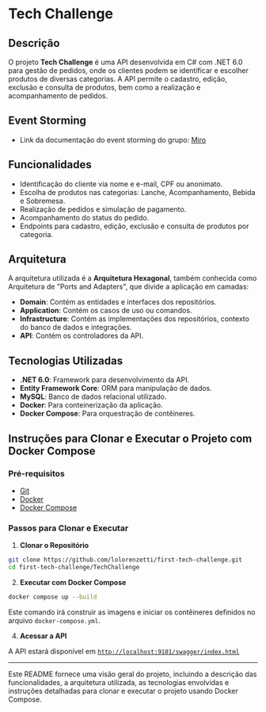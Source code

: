 # Tech Challenge

## Descrição

O projeto **Tech Challenge** é uma API desenvolvida em C# com .NET 6.0 para gestão de pedidos, onde os clientes podem se identificar e escolher produtos de diversas categorias. A API permite o cadastro, edição, exclusão e consulta de produtos, bem como a realização e acompanhamento de pedidos.

## Event Storming
- Link da documentação do event storming do grupo: [Miro](https://miro.com/app/board/uXjVKX1L2Zs=/)

## Funcionalidades

- Identificação do cliente via nome e e-mail, CPF ou anonimato.
- Escolha de produtos nas categorias: Lanche, Acompanhamento, Bebida e Sobremesa.
- Realização de pedidos e simulação de pagamento.
- Acompanhamento do status do pedido.
- Endpoints para cadastro, edição, exclusão e consulta de produtos por categoria.

## Arquitetura

A arquitetura utilizada é a **Arquitetura Hexagonal**, também conhecida como Arquitetura de "Ports and Adapters", que divide a aplicação em camadas:

- **Domain**: Contém as entidades e interfaces dos repositórios.
- **Application**: Contém os casos de uso ou comandos.
- **Infrastructure**: Contém as implementações dos repositórios, contexto do banco de dados e integrações.
- **API**: Contém os controladores da API.

## Tecnologias Utilizadas

- **.NET 6.0**: Framework para desenvolvimento da API.
- **Entity Framework Core**: ORM para manipulação de dados.
- **MySQL**: Banco de dados relacional utilizado.
- **Docker**: Para conteinerização da aplicação.
- **Docker Compose**: Para orquestração de contêineres.

## Instruções para Clonar e Executar o Projeto com Docker Compose

### Pré-requisitos

- [Git](https://git-scm.com/)
- [Docker](https://www.docker.com/)
- [Docker Compose](https://docs.docker.com/compose/)

### Passos para Clonar e Executar

1. **Clonar o Repositório**

```bash
git clone https://github.com/lolorenzetti/first-tech-challenge.git
cd first-tech-challenge/TechChallenge
```

2. **Executar com Docker Compose**

```bash
docker compose up --build
```

Este comando irá construir as imagens e iniciar os contêineres definidos no arquivo `docker-compose.yml`.

4. **Acessar a API**

A API estará disponível em [`http://localhost:9101/swagger/index.html`](http://localhost:9101/swagger/index.html)

---

Este README fornece uma visão geral do projeto, incluindo a descrição das funcionalidades, a arquitetura utilizada, as tecnologias envolvidas e instruções detalhadas para clonar e executar o projeto usando Docker Compose.

